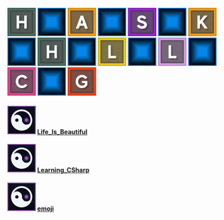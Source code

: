 ![H](https://github.com/haskellcg/Blog_Pictures/blob/master/ICONS/OIK_4/OIK_4%20(1).jpg)
![Sperator](https://github.com/haskellcg/Blog_Pictures/blob/master/ICONS/OIK_5/OIK_5%20(73).jpg)
![A](https://github.com/haskellcg/Blog_Pictures/blob/master/ICONS/OIK_4/OIK_4%20(269).jpg)
![Sperator](https://github.com/haskellcg/Blog_Pictures/blob/master/ICONS/OIK_5/OIK_5%20(73).jpg)
![S](https://github.com/haskellcg/Blog_Pictures/blob/master/ICONS/OIK_4/OIK_4%20(300).jpg)
![Sperator](https://github.com/haskellcg/Blog_Pictures/blob/master/ICONS/OIK_5/OIK_5%20(73).jpg)
![K](https://github.com/haskellcg/Blog_Pictures/blob/master/ICONS/OIK_4/OIK_4%20(143).jpg)
![Sperator](https://github.com/haskellcg/Blog_Pictures/blob/master/ICONS/OIK_5/OIK_5%20(73).jpg)
![E](https://github.com/haskellcg/Blog_Pictures/blob/master/ICONS/OIK_4/OIK_4%20(1).jpg)
![Sperator](https://github.com/haskellcg/Blog_Pictures/blob/master/ICONS/OIK_5/OIK_5%20(73).jpg)
![L](https://github.com/haskellcg/Blog_Pictures/blob/master/ICONS/OIK_4/OIK_4%20(256).jpg)
![Sperator](https://github.com/haskellcg/Blog_Pictures/blob/master/ICONS/OIK_5/OIK_5%20(73).jpg)
![L](https://github.com/haskellcg/Blog_Pictures/blob/master/ICONS/OIK_4/OIK_4%20(379).jpg)
![Sperator](https://github.com/haskellcg/Blog_Pictures/blob/master/ICONS/OIK_5/OIK_5%20(73).jpg)
![C](https://github.com/haskellcg/Blog_Pictures/blob/master/ICONS/OIK_4/OIK_4%20(120).jpg)
![Sperator](https://github.com/haskellcg/Blog_Pictures/blob/master/ICONS/OIK_5/OIK_5%20(73).jpg)
![G](https://github.com/haskellcg/Blog_Pictures/blob/master/ICONS/OIK_4/OIK_4%20(277).jpg)

#### ![TaiChi](https://github.com/haskellcg/Blog_Pictures/blob/master/ICONS/ZUP_9/ZUP_9%20(705).jpg) [Life_Is_Beautiful](https://github.com/haskellcg/Life_Is_Beautiful)
#### ![TaiChi](https://github.com/haskellcg/Blog_Pictures/blob/master/ICONS/ZUP_9/ZUP_9%20(705).jpg) [Learning_CSharp](https://github.com/haskellcg/Learning_CSharp)
#### ![TaiChi](https://github.com/haskellcg/Blog_Pictures/blob/master/ICONS/ZUP_9/ZUP_9%20(705).jpg) [emoji](https://www.webfx.com/tools/emoji-cheat-sheet/)
